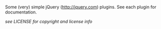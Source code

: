 Some (very) simple jQuery (<http://jquery.com>) plugins. See each plugin for documentation.

_see LICENSE for copyright and license info_
